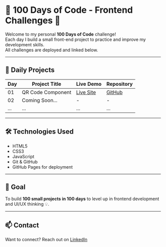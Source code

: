 # 💯 100 Days of Code - Frontend Challenges 🚀

Welcome to my personal **100 Days of Code** challenge!  
Each day I build a small front-end project to practice and improve my development skills.  
All challenges are deployed and linked below.

---

## 📅 Daily Projects

| Day | Project Title         | Live Demo | Repository |
|-----|------------------------|-----------|------------|
| 01  | QR Code Component      | [Live Site](https://omarAbubakrWd.github.io/qr-code-component) | [GitHub](https://github.com/omarAbubakrWd/qr-code-component) |
| 02  | Coming Soon...         | -         | -          |
| ... | ...                    | ...       | ...        |

---

## 🛠️ Technologies Used

- HTML5
- CSS3
- JavaScript
- Git & GitHub
- GitHub Pages for deployment

---

## 📌 Goal

To build **100 small projects in 100 days** to level up in frontend development and UI/UX thinking 💡.

---

## 📫 Contact

Want to connect? Reach out on [LinkedIn](https://www.linkedin.com/in/omar-abubakr-5a1a46352)

